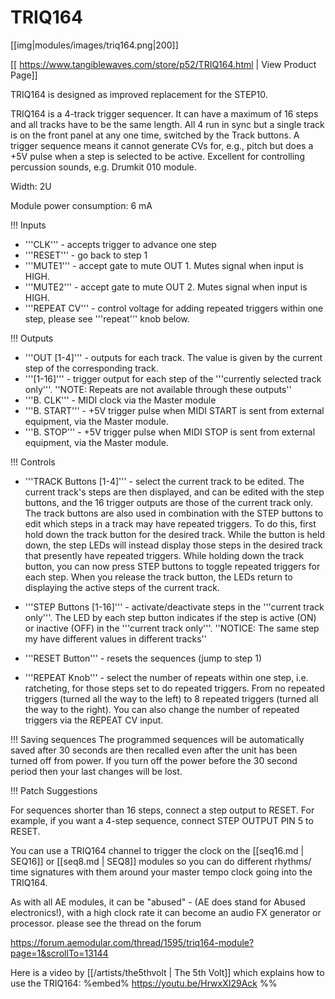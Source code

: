 # TRIQ164
[[img|modules/images/triq164.png|200]]

[[ https://www.tangiblewaves.com/store/p52/TRIQ164.html | View Product Page]]

TRIQ164 is designed as improved replacement for the STEP10.

TRIQ164 is a 4-track trigger sequencer. It can have a maximum of 16 steps and all tracks have to be the same length.  All 4 run in sync but a single track is on the front panel at any one time, switched by the Track buttons. A trigger sequence means it cannot generate CVs for, e.g., pitch but does a +5V pulse when a step is selected to be active. Excellent for controlling percussion sounds, e.g. Drumkit 010 module.



Width: 2U

Module power consumption: 6 mA

!!! Inputs
* '''CLK''' - accepts trigger to advance one step
* '''RESET''' - go back to step 1
* '''MUTE1''' - accept gate to mute OUT 1.  Mutes signal when input is HIGH.
* '''MUTE2''' - accept gate to mute OUT 2.  Mutes signal when input is HIGH.
* '''REPEAT CV''' - control voltage for adding repeated triggers within one step, please see '''repeat''' knob below.

!!! Outputs
* '''OUT [1-4]''' - outputs for each track.  The value is given by the current step of the corresponding track.
* '''[1-16]''' - trigger output for each step of  the '''currently selected track only'''.  ''NOTE: Repeats are not available through these outputs''
* '''B. CLK''' - MIDI clock via the Master module
* '''B. START''' - +5V trigger pulse when MIDI START is sent from external equipment, via the Master module. 
* '''B. STOP''' - +5V trigger pulse when MIDI STOP is sent from external equipment, via the Master module. 

!!! Controls
* '''TRACK Buttons [1-4]''' - select the current track to be edited. The current track's steps are then displayed, and can be edited with the step buttons, and the 16 trigger outputs are those of the current track only. The track buttons are also used in combination with the STEP buttons to edit which steps in a track may have repeated triggers. To do this, first hold down the track button for the desired track.  While the button is held down, the step LEDs will instead display those steps in the desired track that presently have repeated triggers. While holding down the track button, you can now press STEP buttons to toggle repeated triggers for each step. When you release the track button, the LEDs return to displaying the active steps of the current track.

* '''STEP Buttons [1-16]''' - activate/deactivate steps in the '''current track only'''.  The LED by each step button indicates if the step is active (ON) or inactive (OFF) in the '''current track only'''.  ''NOTICE: The same step my have different values in different tracks''
* '''RESET Button''' - resets the sequences (jump to step 1)
* '''REPEAT Knob''' - select the number of repeats within one step, i.e. ratcheting, for those steps set to do repeated triggers. From no repeated triggers (turned all the way to the left) to 8 repeated triggers (turned all the way to the right). You can also change the number of repeated triggers via the REPEAT CV input.

!!! Saving sequences
The programmed sequences will be automatically saved after 30 seconds are then recalled even after the unit has been turned off from power. If you turn off the power before the 30 second period then your last changes will be lost.

!!! Patch Suggestions

For sequences shorter than 16 steps, connect a step output to RESET.  For example, if you want a 4-step sequence, connect STEP OUTPUT PIN 5 to RESET.

You can use a TRIQ164 channel to trigger the clock on the [[seq16.md | SEQ16]] or [[seq8.md | SEQ8]] modules so you can do different rhythms/ time signatures with them around your master tempo clock going into the TRIQ164.

As with all AE modules, it can be "abused" - (AE does stand for Abused electronics!), with a high clock rate it can become an audio FX generator or processor. please see the thread on the forum

https://forum.aemodular.com/thread/1595/triq164-module?page=1&scrollTo=13144

Here is a video by [[/artists/the5thvolt | The 5th Volt]] which explains how to use the TRIQ164:
%embed% https://youtu.be/HrwxXI29Ack %%
